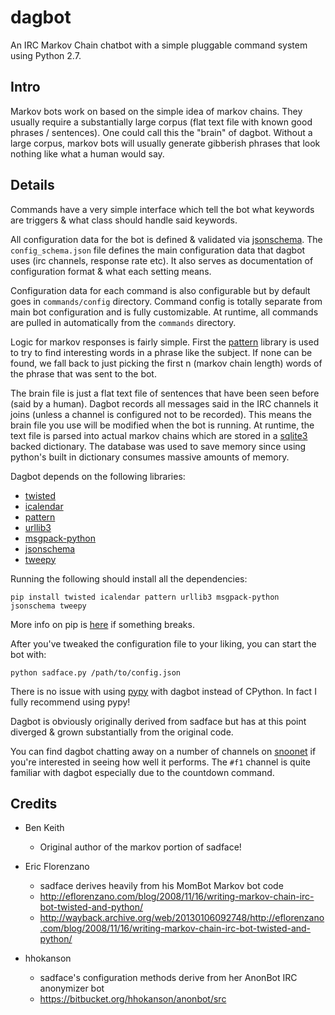 # dagbot

An IRC Markov Chain chatbot with a simple pluggable command system using Python 2.7.

## Intro

Markov bots work on based on the simple idea of markov chains. They usually require a substantially large corpus (flat text file with known good phrases / sentences). One could call this the "brain" of dagbot. Without a large corpus, markov bots will usually generate gibberish phrases that look nothing like what a human would say.

## Details

Commands have a very simple interface which tell the bot what keywords are triggers & what class should handle said keywords.

All configuration data for the bot is defined & validated via [jsonschema](http://json-schema.org/). The `config_schema.json` file defines the main configuration data that dagbot uses (irc channels, response rate etc). It also serves as documentation of configuration format & what each setting means.

Configuration data for each command is also configurable but by default goes in `commands/config` directory. Command config is totally separate from main bot configuration and is fully customizable. At runtime, all commands are pulled in automatically from the `commands` directory.

Logic for markov responses is fairly simple. First the [pattern](https://github.com/clips/pattern) library is used to try to find interesting words in a phrase like the subject. If none can be found, we fall back to just picking the first n (markov chain length) words of the phrase that was sent to the bot.

The brain file is just a flat text file of sentences that have been seen before (said by a human). Dagbot records all messages said in the IRC channels it joins (unless a channel is configured not to be recorded). This means the brain file you use will be modified when the bot is running. At runtime, the text file is parsed into actual markov chains which are stored in a [sqlite3](https://www.sqlite.org/) backed dictionary. The database was used to save memory since using python's built in dictionary consumes massive amounts of memory.

Dagbot depends on the following libraries:

- [twisted](https://pypi.python.org/pypi/Twisted)
- [icalendar](https://pypi.python.org/pypi/icalendar)
- [pattern](https://pypi.python.org/pypi/Pattern)
- [urllib3](https://pypi.python.org/pypi/urllib3)
- [msgpack-python](https://pypi.python.org/pypi/msgpack-python)
- [jsonschema](https://pypi.python.org/pypi/jsonschema)
- [tweepy](https://pypi.python.org/pypi/tweepy)

Running the following should install all the dependencies:

    pip install twisted icalendar pattern urllib3 msgpack-python jsonschema tweepy

More info on pip is [here](https://pypi.python.org/pypi/pip) if something breaks.

After you've tweaked the configuration file to your liking, you can start the bot with:

    python sadface.py /path/to/config.json

There is no issue with using [pypy](http://pypy.org/) with dagbot instead of CPython. In fact I fully recommend using pypy!

Dagbot is obviously originally derived from sadface but has at this point diverged & grown substantially from the original code.

You can find dagbot chatting away on a number of channels on [snoonet](https://snoonet.org/) if you're interested in seeing how well it performs. The `#f1` channel is quite familiar with dagbot especially due to the countdown command.

## Credits

- Ben Keith
    - Original author of the markov portion of sadface!

- Eric Florenzano
	- sadface derives heavily from his MomBot Markov bot code
	- http://eflorenzano.com/blog/2008/11/16/writing-markov-chain-irc-bot-twisted-and-python/
	- http://wayback.archive.org/web/20130106092748/http://eflorenzano.com/blog/2008/11/16/writing-markov-chain-irc-bot-twisted-and-python/

- hhokanson
	- sadface's configuration methods derive from her AnonBot IRC anonymizer bot
	- https://bitbucket.org/hhokanson/anonbot/src